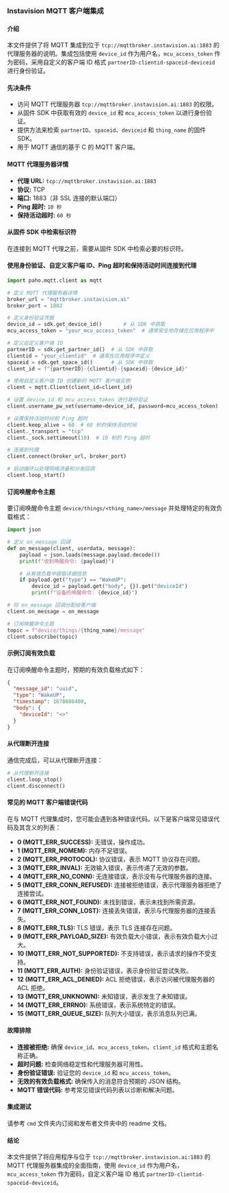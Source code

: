 ### Instavision MQTT 客户端集成

#### 介绍
本文件提供了将 MQTT 集成到位于 `tcp://mqttbroker.instavision.ai:1883` 的代理服务器的说明。集成包括使用 `device_id` 作为用户名，`mcu_access_token` 作为密码，采用自定义的客户端 ID 格式 `partnerID-clientid-spaceid-deviceid` 进行身份验证。

#### 先决条件
- 访问 MQTT 代理服务器 `tcp://mqttbroker.instavision.ai:1883` 的权限。
- 从固件 SDK 中获取有效的 `device_id` 和 `mcu_access_token` 以进行身份验证。
- 提供方法来检索 `partnerID`、`spaceid`、`deviceid` 和 `thing_name` 的固件 SDK。
- 用于 MQTT 通信的基于 C 的 MQTT 客户端。

#### MQTT 代理服务器详情
- **代理 URL:** `tcp://mqttbroker.instavision.ai:1883`
- **协议:** TCP
- **端口:** 1883（非 SSL 连接的默认端口）
- **Ping 超时:** `10 秒`
- **保持活动超时:** `60 秒`

#### 从固件 SDK 中检索标识符

在连接到 MQTT 代理之前，需要从固件 SDK 中检索必要的标识符。

#### 使用身份验证、自定义客户端 ID、Ping 超时和保持活动时间连接到代理

```python
import paho.mqtt.client as mqtt

# 定义 MQTT 代理服务器详情
broker_url = "mqttbroker.instavision.ai"
broker_port = 1883

# 定义身份验证凭据
device_id = sdk.get_device_id()       # 从 SDK 中获取
mcu_access_token = "your_mcu_access_token"  # 通常安全地存储在应用程序中

# 定义自定义客户端 ID
partnerID = sdk.get_partner_id()  # 从 SDK 中获取
clientid = "your_clientid"  # 通常在应用程序中定义
spaceid = sdk.get_space_id()      # 从 SDK 中获取
client_id = f"{partnerID}-{clientid}-{spaceid}-{device_id}"

# 使用自定义客户端 ID 创建新的 MQTT 客户端实例
client = mqtt.Client(client_id=client_id)

# 设置 device_id 和 mcu_access_token 进行身份验证
client.username_pw_set(username=device_id, password=mcu_access_token)

# 设置保持活动时间和 Ping 超时
client.keep_alive = 60  # 60 秒的保持活动时间
client._transport = "tcp"
client._sock.settimeout(10)  # 10 秒的 Ping 超时

# 连接到代理
client.connect(broker_url, broker_port)

# 启动循环以处理网络流量和分发回调
client.loop_start()
```

#### 订阅唤醒命令主题

要订阅唤醒命令主题 `device/things/<thing_name>/message` 并处理特定的有效负载格式：

```python
import json

# 定义 on_message 回调
def on_message(client, userdata, message):
    payload = json.loads(message.payload.decode())
    print(f"收到唤醒命令: {payload}")

    # 从有效负载中提取详细信息
    if payload.get("type") == "WakeUP":
        device_id = payload.get("body", {}).get("deviceId")
        print(f"设备的唤醒命令: {device_id}")

# 将 on_message 回调分配给客户端
client.on_message = on_message

# 订阅唤醒命令主题
topic = f"device/things/{thing_name}/message"
client.subscribe(topic)
```

#### 示例订阅有效负载

在订阅唤醒命令主题时，预期的有效负载格式如下：

```json
{
  "message_id": "uuid",
  "type": "WakeUP",
  "timestamp": 1678886400,
  "body": {
    "deviceId": "<>"
  }
}
```

#### 从代理断开连接

通信完成后，可以从代理断开连接：

```python
# 从代理断开连接
client.loop_stop()
client.disconnect()
```

#### 常见的 MQTT 客户端错误代码

在与 MQTT 代理集成时，您可能会遇到各种错误代码。以下是客户端常见错误代码及其含义的列表：

- **0 (MQTT_ERR_SUCCESS):** 无错误，操作成功。
- **1 (MQTT_ERR_NOMEM):** 内存不足错误。
- **2 (MQTT_ERR_PROTOCOL):** 协议错误，表示 MQTT 协议存在问题。
- **3 (MQTT_ERR_INVAL):** 无效输入错误，表示传递了无效的参数。
- **4 (MQTT_ERR_NO_CONN):** 无连接错误，表示没有与代理服务器的连接。
- **5 (MQTT_ERR_CONN_REFUSED):** 连接被拒绝错误，表示代理服务器拒绝了连接尝试。
- **6 (MQTT_ERR_NOT_FOUND):** 未找到错误，表示未找到所需资源。
- **7 (MQTT_ERR_CONN_LOST):** 连接丢失错误，表示与代理服务器的连接丢失。
- **8 (MQTT_ERR_TLS):** TLS 错误，表示 TLS 连接存在问题。
- **9 (MQTT_ERR_PAYLOAD_SIZE):** 有效负载大小错误，表示有效负载大小过大。
- **10 (MQTT_ERR_NOT_SUPPORTED):** 不支持错误，表示请求的操作不受支持。
- **11 (MQTT_ERR_AUTH):** 身份验证错误，表示身份验证尝试失败。
- **12 (MQTT_ERR_ACL_DENIED):** ACL 拒绝错误，表示访问被代理服务器的 ACL 拒绝。
- **13 (MQTT_ERR_UNKNOWN):** 未知错误，表示发生了未知错误。
- **14 (MQTT_ERR_ERRNO):** 系统错误，表示系统特定的错误。
- **15 (MQTT_ERR_QUEUE_SIZE):** 队列大小错误，表示消息队列已满。

#### 故障排除

- **连接被拒绝:** 确保 `device_id`、`mcu_access_token`、`client_id` 格式和主题名称正确。
- **超时问题:** 检查网络稳定性和代理服务器可用性。
- **身份验证错误:** 验证您的 `device_id` 和 `mcu_access_token`。
- **无效的有效负载格式:** 确保传入的消息符合预期的 JSON 结构。
- **MQTT 错误代码:** 参考常见错误代码列表以诊断和解决问题。

#### 集成测试

请参考 `cmd` 文件夹内订阅和发布者文件夹中的 readme 文档。

#### 结论

本文件提供了将应用程序与位于 `tcp://mqttbroker.instavision.ai:1883` 的 MQTT 代理服务器集成的全面指南，使用 `device_id` 作为用户名，`mcu_access_token` 作为密码，自定义客户端 ID 格式 `partnerID-clientid-spaceid-deviceid`。